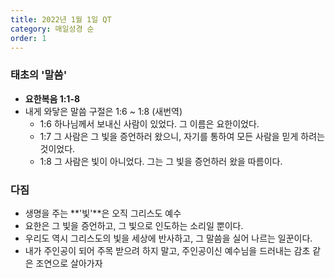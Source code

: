 ```yaml
---
title: 2022년 1월 1일 QT
category: 매일성경 순
order: 1
---
```


### 태초의 '말씀'
- **요한복음 1:1-8**
- 내게 와닿은 말씀 구절은 1:6 ~ 1:8 (새번역)
  - 1:6 하나님께서 보내신 사람이 있었다. 그 이름은 요한이었다.
  - 1:7 그 사람은 그 빛을 증언하러 왔으니, 자기를 통하여 모든 사람을 믿게 하려는 것이었다.
  - 1:8 그 사람은 빛이 아니었다. 그는 그 빛을 증언하러 왔을 따름이다.

### 다짐
- 생명을 주는 **'빛'**은 오직 그리스도 예수
- 요한은 그 빛을 증언하고, 그 빛으로 인도하는 소리일 뿐이다.
- 우리도 역시 그리스도의 빛을 세상에 반사하고, 그 말씀을 실어 나르는 일꾼이다.
- 내가 주인공이 되어 주목 받으려 하지 말고, 주인공이신 예수님을 드러내는 감초 같은 조연으로 살아가자
